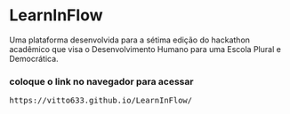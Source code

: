 # LearnInFlow
Uma plataforma desenvolvida para a sétima edição do hackathon acadêmico que visa  o Desenvolvimento Humano para uma Escola Plural e Democrática.

### coloque o link no navegador para acessar
<pre>https://vitto633.github.io/LearnInFlow/</pre>
